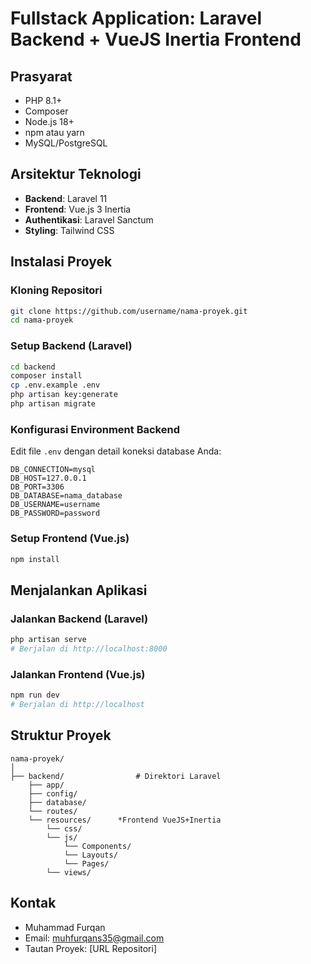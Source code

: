 # Fullstack Application: Laravel Backend + VueJS Inertia Frontend

## Prasyarat

-   PHP 8.1+
-   Composer
-   Node.js 18+
-   npm atau yarn
-   MySQL/PostgreSQL

## Arsitektur Teknologi

-   **Backend**: Laravel 11
-   **Frontend**: Vue.js 3 Inertia
-   **Authentikasi**: Laravel Sanctum
-   **Styling**: Tailwind CSS

## Instalasi Proyek

### Kloning Repositori

```bash
git clone https://github.com/username/nama-proyek.git
cd nama-proyek
```

### Setup Backend (Laravel)

```bash
cd backend
composer install
cp .env.example .env
php artisan key:generate
php artisan migrate
```

### Konfigurasi Environment Backend

Edit file `.env` dengan detail koneksi database Anda:

```
DB_CONNECTION=mysql
DB_HOST=127.0.0.1
DB_PORT=3306
DB_DATABASE=nama_database
DB_USERNAME=username
DB_PASSWORD=password
```

### Setup Frontend (Vue.js)

```bash
npm install
```

## Menjalankan Aplikasi

### Jalankan Backend (Laravel)

```bash
php artisan serve
# Berjalan di http://localhost:8000
```

### Jalankan Frontend (Vue.js)

```bash
npm run dev
# Berjalan di http://localhost
```

## Struktur Proyek

```
nama-proyek/
│
├── backend/                # Direktori Laravel
    ├── app/
    ├── config/
    ├── database/
    └── routes/
    └── resources/      *Frontend VueJS+Inertia
        └── css/
        └── js/
            └── Components/
            └── Layouts/
            └── Pages/
        └── views/
```

## Kontak

-   Muhammad Furqan
-   Email: muhfurqans35@gmail.com
-   Tautan Proyek: [URL Repositori]
